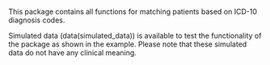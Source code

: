 This package contains all functions for matching patients based on ICD-10 diagnosis codes. 

Simulated data (data(simulated_data)) is available to test the functionality of the package as shown in the example. Please note that these simulated data do not have any clinical meaning. 


